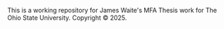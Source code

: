 This is a working repository for James Waite's MFA Thesis work for The Ohio State University. Copyright © 2025.

